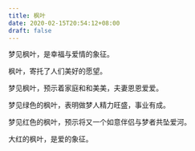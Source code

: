 ```yaml
---
title: 枫叶
date: 2020-02-15T20:54:12+08:00
draft: false
---
```


梦见枫叶，是幸福与爱情的象征。

枫叶，寄托了人们美好的愿望。

梦见枫叶，预示着家庭和和美美，夫妻恩恩爱爱。

梦见绿色的枫叶，表明做梦人精力旺盛，事业有成。

梦见红色的枫叶，预示将又一个如意伴侣与梦者共坠爱河。

大红的枫叶，是爱的象征。

